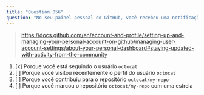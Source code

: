 ```yaml
---
title: "Question 056"
question: "No seu painel pessoal do GitHub, você recebeu uma notificação de que o usuário `octocat` criou um novo repositório `octocat/my-repo`. Por que você recebeu essa notificação?"
---
```



> https://docs.github.com/en/account-and-profile/setting-up-and-managing-your-personal-account-on-github/managing-user-account-settings/about-your-personal-dashboard#staying-updated-with-activity-from-the-community
1. [x] Porque você está seguindo o usuário `octocat`
1. [ ] Porque você visitou recentemente o perfil do usuário `octocat`
1. [ ] Porque você contribuiu para o repositório `octocat/my-repo`
1. [ ] Porque você marcou o repositório `octocat/my-repo` com uma estrela
